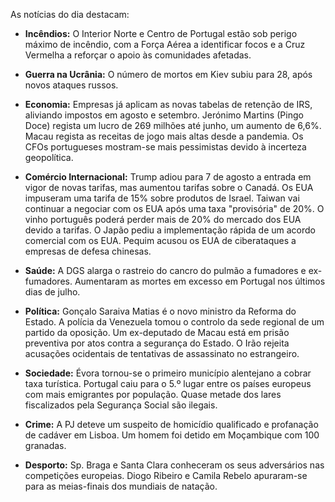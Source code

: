 As notícias do dia destacam:

*   **Incêndios:** O Interior Norte e Centro de Portugal estão sob perigo máximo de incêndio, com a Força Aérea a identificar focos e a Cruz Vermelha a reforçar o apoio às comunidades afetadas.

*   **Guerra na Ucrânia:** O número de mortos em Kiev subiu para 28, após novos ataques russos.

*   **Economia:** Empresas já aplicam as novas tabelas de retenção de IRS, aliviando impostos em agosto e setembro. Jerónimo Martins (Pingo Doce) regista um lucro de 269 milhões até junho, um aumento de 6,6%. Macau regista as receitas de jogo mais altas desde a pandemia. Os CFOs portugueses mostram-se mais pessimistas devido à incerteza geopolítica.

*   **Comércio Internacional:** Trump adiou para 7 de agosto a entrada em vigor de novas tarifas, mas aumentou tarifas sobre o Canadá. Os EUA impuseram uma tarifa de 15% sobre produtos de Israel. Taiwan vai continuar a negociar com os EUA após uma taxa "provisória" de 20%. O vinho português poderá perder mais de 20% do mercado dos EUA devido a tarifas. O Japão pediu a implementação rápida de um acordo comercial com os EUA. Pequim acusou os EUA de ciberataques a empresas de defesa chinesas.

*   **Saúde:** A DGS alarga o rastreio do cancro do pulmão a fumadores e ex-fumadores. Aumentaram as mortes em excesso em Portugal nos últimos dias de julho.

*   **Política:** Gonçalo Saraiva Matias é o novo ministro da Reforma do Estado. A polícia da Venezuela tomou o controlo da sede regional de um partido da oposição. Um ex-deputado de Macau está em prisão preventiva por atos contra a segurança do Estado. O Irão rejeita acusações ocidentais de tentativas de assassinato no estrangeiro.

*   **Sociedade:** Évora tornou-se o primeiro município alentejano a cobrar taxa turística. Portugal caiu para o 5.º lugar entre os países europeus com mais emigrantes por população. Quase metade dos lares fiscalizados pela Segurança Social são ilegais.

*   **Crime:** A PJ deteve um suspeito de homicídio qualificado e profanação de cadáver em Lisboa. Um homem foi detido em Moçambique com 100 granadas.

*   **Desporto:** Sp. Braga e Santa Clara conheceram os seus adversários nas competições europeias. Diogo Ribeiro e Camila Rebelo apuraram-se para as meias-finais dos mundiais de natação.